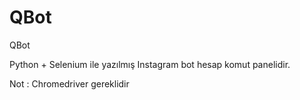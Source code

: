 # QBot
QBot  

Python + Selenium ile yazılmış Instagram bot hesap komut panelidir.

Not : Chromedriver gereklidir

